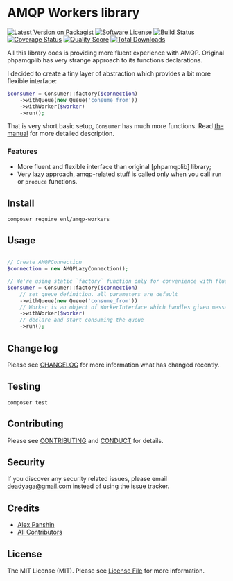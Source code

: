 # AMQP Workers library

[![Latest Version on Packagist][ico-version]][link-packagist]
[![Software License][ico-license]](LICENSE.md)
[![Build Status][ico-travis]][link-travis]
[![Coverage Status][ico-scrutinizer]][link-scrutinizer]
[![Quality Score][ico-code-quality]][link-code-quality]
[![Total Downloads][ico-downloads]][link-downloads]

All this library does is providing more fluent experience with AMQP. Original phpamqplib has very strange approach to its functions declarations.

I decided to create a tiny layer of abstraction which provides a bit more flexible interface:

```php
$consumer = Consumer::factory($connection)
    ->withQueue(new Queue('consume_from'))
    ->withWorker($worker)
    ->run();
```

That is very short basic setup, `Consumer` has much more functions. Read [the manual](doc/getting-started.md) for more detailed description.

### Features ###

* More fluent and flexible interface than original [phpamqplib] library;
* Very lazy approach, amqp-related stuff is called only when you call `run` or `produce` functions.

## Install ##

```
composer require enl/amqp-workers
```

## Usage ##

```php

// Create AMQPConnection
$connection = new AMQPLazyConnection();

// We're using static `factory` function only for convenience with fluent interface
$consumer = Consumer::factory($connection)
    // set queue definition. all parameters are default
    ->withQueue(new Queue('consume_from'))
    // Worker is an object of WorkerInterface which handles given message body
    ->withWorker($worker)
    // declare and start consuming the queue
    ->run();
```

## Change log ##

Please see [CHANGELOG](CHANGELOG.md) for more information what has changed recently.

## Testing ##

```
composer test
```

## Contributing ##

Please see [CONTRIBUTING](CONTRIBUTING.md) and [CONDUCT](CONDUCT.md) for details.

## Security ##

If you discover any security related issues, please email [deadyaga@gmail.com](mailto:deadyaga@gmail.com) instead of using the issue tracker.

## Credits

- [Alex Panshin][link-author]
- [All Contributors][link-contributors]

## License

The MIT License (MIT). Please see [License File](LICENSE.md) for more information.

[ico-version]: https://img.shields.io/packagist/v/enl/amqp-workers.svg?style=flat-square
[ico-license]: https://img.shields.io/badge/license-MIT-brightgreen.svg?style=flat-square
[ico-travis]: https://img.shields.io/travis/enl/amqp-workers/master.svg?style=flat-square
[ico-scrutinizer]: https://img.shields.io/scrutinizer/coverage/g/enl/amqp-workers.svg?style=flat-square
[ico-code-quality]: https://img.shields.io/scrutinizer/g/enl/amqp-workers.svg?style=flat-square
[ico-downloads]: https://img.shields.io/packagist/dt/enl/amqp-workers.svg?style=flat-square

[link-packagist]: https://packagist.org/packages/enl/amqp-workers
[link-travis]: https://travis-ci.org/enl/amqp-workers
[link-scrutinizer]: https://scrutinizer-ci.com/g/enl/amqpworkers/badges/coverage.png?b=master
[link-code-quality]: https://scrutinizer-ci.com/g/enl/amqpworkers/badges/quality-score.png?b=master
[link-downloads]: https://packagist.org/packages/enl/amqp-workers
[link-author]: https://github.com/enl
[link-contributors]: https://github.com/enl/amqpworkers/graphs/contributors
